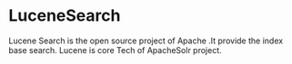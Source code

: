 LuceneSearch
============
Lucene Search is the open source project of Apache .It provide the index base search.
Lucene is core Tech of ApacheSolr project.
